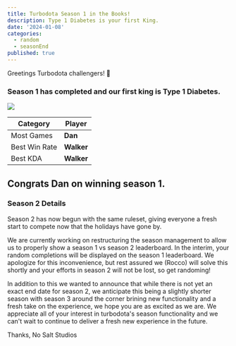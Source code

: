 ```yaml
---
title: Turbodota Season 1 in the Books!
description: Type 1 Diabetes is your first King.
date: '2024-01-08'
categories:
  - random
  - seasonEnd
published: true
---
```

<script context="module">
  import { base } from "$app/paths";
</script>
Greetings Turbodota challengers! 👋

### Season 1 has completed and our first king is Type 1 Diabetes.

<img src="{base}/season1leaderboard.png">

| Category | Player |
| -------- | ------ |
| Most Games | **Dan** |
| Best Win Rate | **Walker** |
| Best KDA | **Walker** |

Congrats Dan on winning season 1.
--- 

### Season 2 Details

 Season 2 has now begun with the same ruleset, giving everyone a fresh start to compete now that the holidays have gone by. 
 
 We are currently working on restructuring the season management to allow us to properly show a season 1 vs season 2 leaderboard. In the interim, your random completions will be displayed on the season 1 leaderboard. We apologize for this inconvenience, but rest assured we (Rocco) will solve this shortly and your efforts in season 2 will not be lost, so get randoming! 
 
 In addition to this we wanted to announce that while there is not yet an exact end date for season 2, we anticipate this being a slightly shorter season with season 3 around the corner brining new functionality and a fresh take on the experience, we hope you are as excited as we are. We appreciate all of your interest in turbodota's season functionality and we can't wait to continue to deliver a fresh new experience in the future.

Thanks,
No Salt Studios

